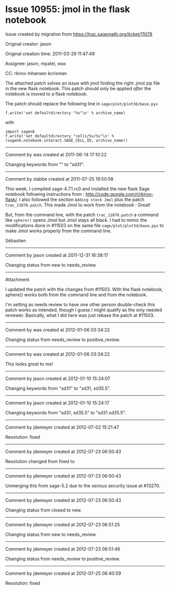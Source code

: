 # Issue 10955: jmol in the flask notebook

Issue created by migration from https://trac.sagemath.org/ticket/11078

Original creator: jason

Original creation time: 2011-03-29 11:47:49

Assignee: jason, mpatel, was

CC:  rkirov mhansen kcrisman

The attached patch solves an issue with jmol finding the right .jmol.zip file in the new flask notebook.  This patch should only be applied *after* the notebook is moved to a flask notebook.

The patch should replace the following line in `sage/plot/plot3d/base.pyx`

```
f.write('set defaultdirectory "%s"\n' % archive_name)
```

with

```
import sagenb
f.write('set defaultdirectory "cells/%s/%s"\n' % (sagenb.notebook.interact.SAGE_CELL_ID, archive_name))
```



---

Comment by was created at 2011-06-14 17:10:22

Changing keywords from "" to "sd31".


---

Comment by slabbe created at 2011-07-25 19:50:58

This week, I compiled sage-4.7.1.rc0 and installed the new flask Sage notebook following instructions from : http://code.google.com/r/rkirov-flask/. I also followed the section `Adding stock Jmol` plus the patch `trac_11078.patch`. This made Jmol to work from the notebook : Great!

But, from the command line, with the patch `trac_11078.patch` a command like `sphere()` opens Jmol but Jmol stays all black. I had to mimic the modifications done in #11503 on the same file `sage/plot/plot3d/base.pyx` to make Jmol works properly from the command line.

Sébastien


---

Comment by jason created at 2011-12-31 16:38:17

Changing status from new to needs_review.


---

Attachment

I updated the patch with the changes from #11503.  With the flask notebook, sphere() works both from the command line and from the notebook.

I'm setting as needs review to have one other person double-check this patch works as intended, though I guess I might qualify as the only needed reviewer.  Basically, what I did here was just rebase the patch at #11503.


---

Comment by was created at 2012-01-06 03:34:22

Changing status from needs_review to positive_review.


---

Comment by was created at 2012-01-06 03:34:22

This looks great to me!


---

Comment by jason created at 2012-01-10 15:24:07

Changing keywords from "sd31" to "sd31, sd35.5".


---

Comment by jason created at 2012-01-10 15:24:17

Changing keywords from "sd31, sd35.5" to "sd31 sd35.5".


---

Comment by jdemeyer created at 2012-07-02 15:21:47

Resolution: fixed


---

Comment by jdemeyer created at 2012-07-23 06:50:43

Resolution changed from fixed to 


---

Comment by jdemeyer created at 2012-07-23 06:50:43

Unmerging this from sage-5.2 due to the serious security issue at #13270.


---

Comment by jdemeyer created at 2012-07-23 06:50:43

Changing status from closed to new.


---

Comment by jdemeyer created at 2012-07-23 06:51:25

Changing status from new to needs_review.


---

Comment by jdemeyer created at 2012-07-23 06:51:46

Changing status from needs_review to positive_review.


---

Comment by jdemeyer created at 2012-07-25 06:40:59

Resolution: fixed
